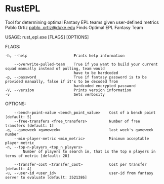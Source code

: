 # RustEPL
Tool for determining optimal Fantasy EPL teams given user-defined metrics
Pablo Ortiz <pablo..ortiz@duke.edu>
Finds Optimal EPL Fantasy Team

USAGE:
    rust_epl.exe [FLAGS] [OPTIONS]

FLAGS:

    -h, --help                     Prints help information
    
        --overwrite-pulled-team    True if you want to build your current squad manually instead of pulling, team would
                                   have to be hardcoded
    -p, --password                 True if fantasy password is to be provided manually, false if it's to be decoded from
                                   hardcoded encrypted password
    -V, --version                  Prints version information
    -v                             Sets verbosity


OPTIONS:

        --bench-point-value <bench_point_value>    Cost of a bench point [default: 5]
        --free-transfers <free_transfers>          Number of free transfers [default: 1]
    -g, --gameweek <gameweek>                      last week's gameweek number
        --min-player-metric <min_metric>           Minimum acceptable player metric
    -n, --top-n-players <top_n_players>
            Number of players to search in, that is the top n players in terms of metric [default: 20]

        --transfer-cost <transfer_cost>            Cost per transfer [default: 4]
    -u, --user-id <user_id>                        user-id from fantasy server to evaluate [default: 3521386]
